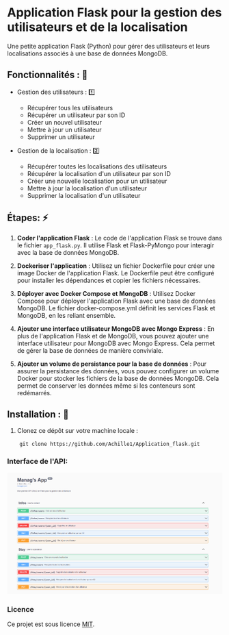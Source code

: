 # Application Flask pour la gestion des utilisateurs et de la localisation

Une petite application Flask (Python) pour gérer des utilisateurs et leurs localisations associés à une base de données MongoDB.

## Fonctionnalités :  :dart:

- Gestion des utilisateurs : :one:
    - Récupérer tous les utilisateurs
    - Récupérer un utilisateur par son ID
    - Créer un nouvel utilisateur
    - Mettre à jour un utilisateur
    - Supprimer un utilisateur

- Gestion de la localisation : :two:
    - Récupérer toutes les localisations des utilisateurs
    - Récupérer la localisation d'un utilisateur par son ID
    - Créer une nouvelle localisation pour un utilisateur
    - Mettre à jour la localisation d'un utilisateur
    - Supprimer la localisation d'un utilisateur

## Étapes: :zap:

1. **Coder l'application Flask** : Le code de l'application Flask se trouve dans le fichier `app_flask.py`. Il utilise Flask et Flask-PyMongo pour interagir avec la base de données MongoDB.

2. **Dockeriser l'application** : Utilisez un fichier Dockerfile pour créer une image Docker de l'application Flask. Le Dockerfile peut être configuré pour installer les dépendances et copier les fichiers nécessaires.

3. **Déployer avec Docker Compose et MongoDB** : Utilisez Docker Compose pour déployer l'application Flask avec une base de données MongoDB. Le fichier docker-compose.yml définit les services Flask et MongoDB, en les reliant ensemble.

4. **Ajouter une interface utilisateur MongoDB avec Mongo Express** : En plus de l'application Flask et de MongoDB, vous pouvez ajouter une interface utilisateur pour MongoDB avec Mongo Express. Cela permet de gérer la base de données de manière conviviale.

5. **Ajouter un volume de persistance pour la base de données** : Pour assurer la persistance des données, vous pouvez configurer un volume Docker pour stocker les fichiers de la base de données MongoDB. Cela permet de conserver les données même si les conteneurs sont redémarrés.


## Installation : :rocket:

1. Clonez ce dépôt sur votre machine locale :

```shell
    git clone https://github.com/Achille1/Application_flask.git
```

### Interface de l'API:

![](./dashboard_app.png)

### Licence

Ce projet est sous licence [MIT](LICENSE).